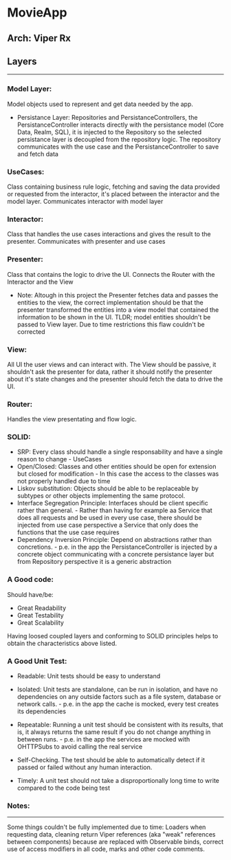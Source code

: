 # MovieApp

## Arch: Viper Rx

## Layers
---------

### Model Layer: 
Model objects used to represent and get data needed by the app. 
  * Persistance Layer: 
        Repositories and PersistanceControllers, the PersistanceController interacts directly with the persistance model (Core Data, Realm, SQL), it is injected to the Repository so the selected persistance layer is decoupled from the repository logic.
        The repository communicates with the use case and the PersistanceController to save and fetch data

### UseCases: 
Class containing business rule logic, fetching and saving the data provided or requested from the interactor, it's placed between the interactor and the model layer. Communicates interactor with model layer
 
### Interactor: 
Class that handles the use cases interactions and gives the result to the presenter. Communicates with presenter and use cases

### Presenter: 
Class that contains the logic to drive the UI. Connects the Router with the Interactor and the View
* Note: Altough in this project the Presenter fetches data and passes the entities to the view, the correct implementation should be that the presenter transformed the entities into a view model that contained the information to be shown in the UI. TLDR; model entities shouldn't be passed to View layer. Due to time restrictions this flaw couldn't be corrected
  
### View: 
All UI the user views and can interact with. The View should be passive, it shouldn't ask the presenter for data, rather it should notify the presenter about it's state changes and the presenter should fetch the data to drive the UI.

### Router: 
Handles the view presentating and flow logic.

### SOLID: 
* SRP: Every class should handle a single responsability and have a single reason to change - UseCases
* Open/Closed: Classes and other entities should be open for extension but closed for modification - In this case the access to the classes was not properly handled due to time 
* Liskov substitution: Objects should be able to be replaceable by subtypes or other objects implementing the same protocol. 
*  Interface Segregation Principle: Interfaces should be client specific rather than general. - Rather than having for example aa Service that does all requests and be used in every use case, there should be injected from use case perspective a Service that only does the functions that the use case requires
* Dependency Inversion Principle: Depend on abstractions rather than concretions. - p.e. in the app the PersistanceController is injected by a concrete object communicating with a concrete persistance layer but from Repository perspective it is a generic abstraction

### A Good code:
Should have/be:
* Great Readability
* Great Testability
* Great Scalability

Having loosed coupled layers and conforming to SOLID principles helps to obtain the characteristics above listed.

### A Good Unit Test:

* Readable: Unit tests should be easy to understand

* Isolated: Unit tests are standalone, can be run in isolation, and have no dependencies on any outside factors such as a file system, database or network calls. - p.e. in the app the cache is mocked, every test creates its dependencies

* Repeatable: Running a unit test should be consistent with its results, that is, it always returns the same result if you do not change anything in between runs. - p.e. in the app the services are mocked with OHTTPSubs to avoid calling the real service

* Self-Checking. The test should be able to automatically detect if it passed or failed without any human interaction.

* Timely: A unit test should not take a disproportionally long time to write compared to the code being test

### Notes:
---------

Some things couldn't be fully implemented due to time: Loaders when requesting data, cleaning return Viper references (aka "weak" references between components) because are replaced with Observable binds, correct use of access modifiers in all code, marks and other code comments.
